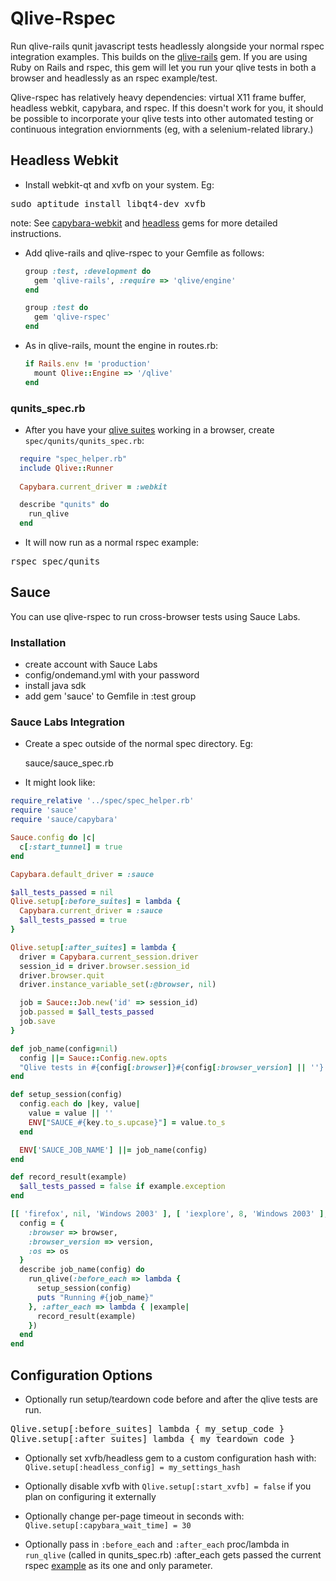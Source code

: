 # Qlive-Rspec

Run qlive-rails qunit javascript tests headlessly alongside your normal rspec integration examples.
This builds on the [qlive-rails](https://github.com/proxv/qlive-rails) gem. If you are using Ruby on Rails and rspec,
this gem will let you run your qlive tests in both a browser and headlessly as an rspec example/test.


Qlive-rspec has relatively heavy dependencies: virtual X11 frame buffer, headless webkit, capybara, and rspec.
If this doesn't work for you, it should be possible to incorporate your qlive tests into other automated testing
or continuous integration enviornments (eg, with a selenium-related library.)



## Headless Webkit



* Install webkit-qt and xvfb on your system. Eg:
<pre>sudo aptitude install libqt4-dev xvfb</pre>

note: See [capybara-webkit](https://github.com/thoughtbot/capybara-webkit) and [headless](https://github.com/leonid-shevtsov/headless) gems for more detailed instructions.


* Add qlive-rails and qlive-rspec to your Gemfile as follows:

    ```ruby
    group :test, :development do
      gem 'qlive-rails', :require => 'qlive/engine'
    end

    group :test do
      gem 'qlive-rspec'
    end
    ```

* As in qlive-rails, mount the engine in routes.rb:

    ```ruby
    if Rails.env != 'production'
      mount Qlive::Engine => '/qlive'
    end
    ```



### qunits_spec.rb

* After you have your [qlive suites](https://github.com/proxv/qlive/wiki/qlive-suites) working in a browser,
create ``spec/qunits/qunits_spec.rb``:

```ruby
  require "spec_helper.rb"  
  include Qlive::Runner
  
  Capybara.current_driver = :webkit

  describe "qunits" do
    run_qlive
  end
```


* It will now run as a normal rspec example:
<pre>rspec spec/qunits</pre>


## Sauce

You can use qlive-rspec to run cross-browser tests using Sauce Labs.

### Installation

* create account with Sauce Labs
* config/ondemand.yml with your password
* install java sdk
* add gem 'sauce' to Gemfile in :test group

### Sauce Labs Integration

* Create a spec outside of the normal spec directory. Eg:

    sauce/sauce_spec.rb

* It might look like:

```ruby
require_relative '../spec/spec_helper.rb'
require 'sauce'
require 'sauce/capybara'

Sauce.config do |c|
  c[:start_tunnel] = true
end

Capybara.default_driver = :sauce

$all_tests_passed = nil
Qlive.setup[:before_suites] = lambda {
  Capybara.current_driver = :sauce
  $all_tests_passed = true
}

Qlive.setup[:after_suites] = lambda {
  driver = Capybara.current_session.driver
  session_id = driver.browser.session_id
  driver.browser.quit
  driver.instance_variable_set(:@browser, nil)

  job = Sauce::Job.new('id' => session_id)
  job.passed = $all_tests_passed
  job.save
}

def job_name(config=nil)
  config ||= Sauce::Config.new.opts
  "Qlive tests in #{config[:browser]}#{config[:browser_version] || ''} on #{config[:os]} at #{Time.now.to_s}"
end

def setup_session(config)
  config.each do |key, value|
    value = value || ''
    ENV["SAUCE_#{key.to_s.upcase}"] = value.to_s
  end

  ENV['SAUCE_JOB_NAME'] ||= job_name(config)
end

def record_result(example)
  $all_tests_passed = false if example.exception
end

[[ 'firefox', nil, 'Windows 2003' ], [ 'iexplore', 8, 'Windows 2003' ], [ 'iexplore', 9, 'Windows 2008' ]].each do |browser, version, os|
  config = {
    :browser => browser,
    :browser_version => version,
    :os => os
  }
  describe job_name(config) do
    run_qlive(:before_each => lambda {
      setup_session(config)
      puts "Running #{job_name}"
    }, :after_each => lambda { |example|
      record_result(example)
    })
  end
end

```

## Configuration Options

* Optionally run setup/teardown code before and after the qlive tests are run.
<pre>
Qlive.setup[:before_suites] lambda { my_setup_code }
Qlive.setup[:after_suites] lambda { my_teardown_code }
</pre>

* Optionally set xvfb/headless gem to a custom configuration hash with: ``Qlive.setup[:headless_config] = my_settings_hash``

* Optionally disable xvfb with ``Qlive.setup[:start_xvfb] = false`` if you plan on configuring it externally

* Optionally change per-page timeout in seconds with: ``Qlive.setup[:capybara_wait_time] = 30``

* Optionally pass in ``:before_each`` and ``:after_each`` proc/lambda in ``run_qlive`` (called in qunits_spec.rb)
  :after_each gets passed the current rspec [example](http://rdoc.info/github/rspec/rspec-core/RSpec/Core/ExampleGroup#example-instance_method) as its one and only parameter.

